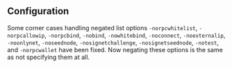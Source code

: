 Configuration
-------------

Some corner cases handling negated list options `-norpcwhitelist`, `-norpcallowip`, `-norpcbind`, `-nobind`, `-nowhitebind`, `-noconnect`, `-noexternalip`, `-noonlynet`, `-noseednode`, `-nosignetchallenge`, `-nosignetseednode`, `-notest`, and `-norpcwallet` have been fixed. Now negating these options is the same as not specifying them at all.
